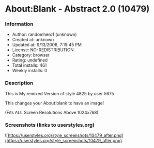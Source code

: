 # About:Blank - Abstract 2.0 (10479)

### Information
- Author: randomhero1 (unknown)
- Created at: unknown
- Updated at: 9/13/2008, 7:15:45 PM
- License: NO-REDISTRIBUTION
- Category: browser
- Rating: undefined
- Total installs: 461
- Weekly installs: 0


### Description
This is My remixed Version of style 4825 by user 5675

This changes your About:blank to have an image!

(Fits ALL Screen Resolutions Above 1024x768)


### Screenshots (links to userstyles.org)
![https://userstyles.org/style_screenshots/10479_after.png](https://userstyles.org/style_screenshots/10479_after.png)


